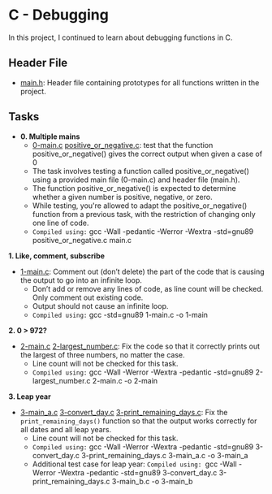 # C - Debugging

In this project, I continued to learn about debugging functions in C.

## Header File

* [main.h](./main.h): Header file containing prototypes for all functions written in the project.

## Tasks

* **0. Multiple mains** 
  * [0-main.c](0-main.c) [positive_or_negative.c](./positive_or_negative.c): test that the function positive_or_negative() gives the correct output when given a case of 0
  - The task involves testing a function called positive_or_negative() using a provided main file (0-main.c) and header file (main.h).
  - The function positive_or_negative() is expected to determine whether a given number is positive, negative, or zero.
  - While testing, you're allowed to adapt the positive_or_negative() function from a previous task, with the restriction of changing only one line of code.
  * `Compiled using:` gcc -Wall -pedantic -Werror -Wextra -std=gnu89 positive_or_negative.c main.c

**1. Like, comment, subscribe**
- [1-main.c](1-main.c): Comment out (don’t delete) the part of the code that is causing the output to go into an infinite loop.
    - Don’t add or remove any lines of code, as line count will be checked. Only comment out existing code.
    - Output should not cause an infinite loop.
    - `Compiled using:` gcc -std=gnu89 1-main.c -o 1-main

**2. 0 > 972?**
- [2-main.c](2-main.c) [2-largest_number.c](2-largest_number.c): Fix the code so that it correctly prints out the largest of three numbers, no matter the case.
    - Line count will not be checked for this task.
    - `Compiled using:` gcc -Wall -Werror -Wextra -pedantic -std=gnu89 2-largest_number.c 2-main.c -o 2-main

**3. Leap year**
- [3-main_a.c](3-main_a.c) [3-convert_day.c](3-convert_day.c) [3-print_remaining_days.c](3-print_remaining_days.c): Fix the `print_remaining_days()` function so that the output works correctly for all dates and all leap years.
    - Line count will not be checked for this task.
    - `Compiled using:` gcc -Wall -Werror -Wextra -pedantic -std=gnu89 3-convert_day.c 3-print_remaining_days.c 3-main_a.c -o 3-main_a
    - Additional test case for leap year: `Compiled using: `gcc -Wall -Werror -Wextra -pedantic -std=gnu89 3-convert_day.c 3-print_remaining_days.c 3-main_b.c -o 3-main_b
